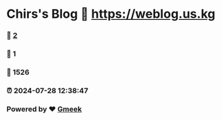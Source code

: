 # Chirs's Blog :link: https://weblog.us.kg 
### :page_facing_up: [2](https://weblog.us.kg/tag.html) 
### :speech_balloon: 1 
### :hibiscus: 1526 
### :alarm_clock: 2024-07-28 12:38:47 
### Powered by :heart: [Gmeek](https://github.com/Meekdai/Gmeek)
